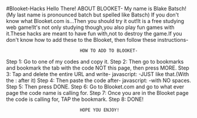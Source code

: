 #Blooket-Hacks
Hello There!
ABOUT BLOOKET-
My name is Blake Batsch!(My last name is pronounced batch but spelled like Batsch)
If you don't know what Blooket.com is...Then you should try it out!It is a free studying web game!It's not only studying though,you also play fun games
with it.These hacks are meant to have fun with,not to destroy the game.If you don't know how to add these to the Blooket, then follow these instructions-


                                HOW TO ADD TO BLOOKET-
Step 1: Go to one of my codes and copy it.
Step 2: Then go to bookmarks and bookmark the tab with the code NOT this page, then press MORE.
Step 3: Tap and delete the entire URL and write-    javascript:   -JUST like that.(With the : after it)
Step 4: Then paste the code after-  javascript:  -with NO spaces.
Step 5: Then press DONE.
Step 6: Go to Blooket.com and go to what ever page the code name is calling for.
Step 7: Once you are in the Blooket page the code is calling for, TAP the bookmark.
Step 8: DONE!

                                       
                                HOPE YOU ENJOY!
